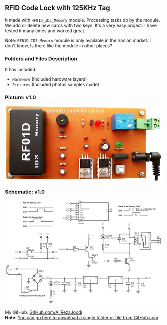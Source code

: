 ## RFID Code Lock with 125KHz Tag
It made with `RF01D_ID3_Memory` module. Processing tasks do by the module. We add or delete new cards with two keys. It's a very easy project.
I have tested it many times and worked great.

Note: `RF01D_ID3_Memory` module is only available in the Iranian market. I don't know, Is there like the module in other places?

### Folders and Files Description
It has included:
- `Hardware` (Included hardware layers)
- `Pictures` (Included photos samples made)

### Picture: v1.0
![](Pictures/v1.0.jpg)

### Schematic: v1.0
![](Hardware/v1.0.png)

My GitHub: [GitHub.com/AliRezaJoodi](https://github.com/AliRezaJoodi)  
**Note**: [You can go here to download a single folder or file from GitHub.com](https://minhaskamal.github.io/DownGit/#/home)